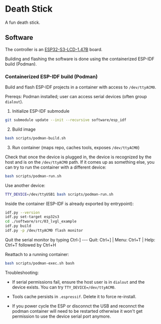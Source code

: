# Death Stick

A fun death stick.

## Software 

The controller is an [ESP32-S3-LCD-1.47B](https://www.waveshare.com/wiki/ESP32-S3-LCD-1.47B) board.

Building and flashing the software is done using the containerized ESP-IDF build (Podman).

### Containerized ESP-IDF build (Podman)

Build and flash ESP-IDF projects in a container with access to `/dev/ttyACM0`.

Prereqs: Podman installed; user can access serial devices (often group `dialout`).

1) Initialize ESP-IDF submodule

```bash
git submodule update --init --recursive software/esp_idf
```

2) Build image

```bash
bash scripts/podman-build.sh
```

3) Run container (maps repo, caches tools, exposes `/dev/ttyACM0`)

Check that once the device is plugged in, the device is recognized by the host and is on the `/dev/ttyACM0` path.
If it comes up as something else, you can try to run the container with a different device:

```bash
bash scripts/podman-run.sh
```

Use another device:

```bash
TTY_DEVICE=/dev/ttyUSB1 bash scripts/podman-run.sh
```

Inside the container (ESP-IDF is already exported by entrypoint):

```bash
idf.py --version
idf.py set-target esp32s3
cd ./software/src/03_lvgl_example
idf.py build
idf.py -p /dev/ttyACM0 flash monitor
```
Quit the serial monitor by typing Ctrl-]
--- Quit: Ctrl+] | Menu: Ctrl+T | Help: Ctrl+T followed by Ctrl+H

Reattach to a running container:

```bash
bash scripts/podman-exec.sh bash
```

Troubleshooting:
- If serial permissions fail, ensure the host user is in `dialout` and the device exists. You can try `TTY_DEVICE=/dev/ttyACM0`.
- Tools cache persists in `.espressif`. Delete it to force re-install.

- If you power cycle the ESP or disconnct the USB and reconnct the podman container will need to be restarted otherwise it won't get permission to use the device serial port anymore.
